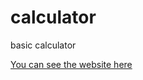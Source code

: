 # calculator

basic calculator

[You can see the website here](https://basilesque.github.io/calculator/)
